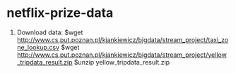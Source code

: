 # netflix-prize-data

1. Download data:
$wget http://www.cs.put.poznan.pl/kjankiewicz/bigdata/stream_project/taxi_zone_lookup.csv
$wget http://www.cs.put.poznan.pl/kjankiewicz/bigdata/stream_project/yellow_tripdata_result.zip
$unzip yellow_tripdata_result.zip
